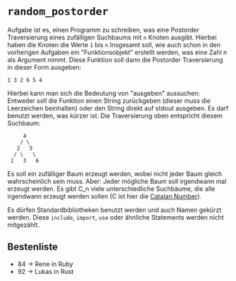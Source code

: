 # `random_postorder`

Aufgabe ist es, einen Programm zu schreiben, was eine Postorder Traversierung eines zufälligen Suchbaums mit `n` Knoten ausgibt. Hierbei haben die Knoten die Werte `1` bis `n` Insgesamt soll, wie auch schon in den vorherigen Aufgaben ein "Funktionsobjekt" erstellt werden, was eine Zahl n als Argument nimmt. Diese Funktion soll dann die Postorder Traversierung in dieser Form ausgeben:

    1 3 2 6 5 4

Hierbei kann man sich die Bedeutung von "ausgeben" aussuchen: Entweder soll die Funktion einen String zurückgeben (dieser muss die Leerzeichen beinhalten) oder den String direkt auf stdout ausgeben. Es darf benutzt werden, was kürzer ist.
Die Traversierung oben entspricht diesem Suchbaum:

         4
        / \
       2   5
      / \   \
     1   3   6


Es soll ein zufälliger Baum erzeugt werden, wobei nicht jeder Baum gleich wahrscheinlich sein muss. Aber: Jeder mögliche Baum soll irgendwann mal erzeugt werden. Es gibt C_n viele unterschiedliche Suchbäume, die alle irgendwann erzeugt werden sollen (C ist hier die [Catalan Number](http://en.wikipedia.org/wiki/Catalan_number)).

Es dürfen Standardbibliotheken benutzt werden und auch Namen gekürzt werden. Diese `include`, `import`, `use` oder ähnliche Statements werden nicht mitgezählt.



## Bestenliste

* 84 -> Rene in Ruby
* 92 -> Lukas in Rust
